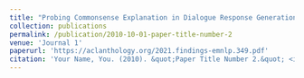 ```yaml
---
title: "Probing Commonsense Explanation in Dialogue Response Generation"
collection: publications
permalink: /publication/2010-10-01-paper-title-number-2
venue: 'Journal 1'
paperurl: 'https://aclanthology.org/2021.findings-emnlp.349.pdf'
citation: 'Your Name, You. (2010). &quot;Paper Title Number 2.&quot; <i>Journal 1</i>. 1(2).'
---
```

